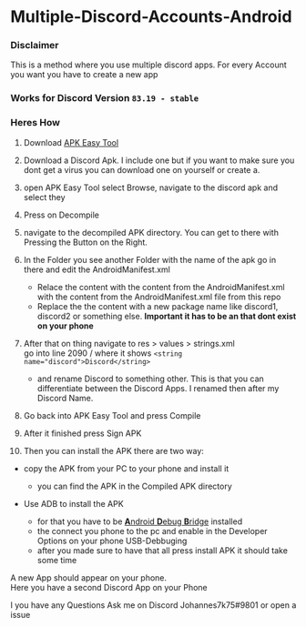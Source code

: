 # Multiple-Discord-Accounts-Android

### Disclaimer
This is a method where you use multiple discord apps. For every Account you want you have to create a new app

### Works for Discord Version `83.19 - stable`

### Heres How
1. Download [APK Easy Tool](https://forum.xda-developers.com/t/tool-windows-apk-easy-tool-v1-59-2-2021-04-03.3333960/)
2. Download a Discord Apk. I include one but if you want to make sure you dont get a virus you can download one on yourself or create a.

3. open APK Easy Tool select Browse, navigate to the discord apk and select they  
5. Press on Decompile
6. navigate to the decompiled APK directory. You can get to there with Pressing the Button on the Right.
7. In the Folder you see another Folder with the name of the apk go in there and edit the AndroidManifest.xml
    * Relace the content with the content from the AndroidManifest.xml with the content from the AndroidManifest.xml file from this repo
    * Replace the the content <replace with a new package name> with a new package name like discord1, discord2 or something else. **Important it has to be an that dont exist on your phone**   
8. After that on thing navigate to res > values > strings.xml   
  go into line 2090 / where it shows `<string name="discord">Discord</string>`
    * and rename Discord to something other. This is that you can differentiate between the Discord Apps. I renamed then after my Discord Name.
8. Go back into APK Easy Tool and press Compile
9. After it finished press Sign APK
  
10. Then you can install the APK there are two way:  
* copy the APK from your PC to your phone and install it  
    * you can find the APK in the Compiled APK directory  
  
* Use ADB to install the APK  
    * for that you have to be [**A**ndroid **D**ebug **B**ridge](https://developer.android.com/studio/releases/platform-tools) installed
    * the connect you phone to the pc and enable in the Developer Options on your phone USB-Debbuging
    * after you made sure to have that all press install APK it should take some time

A new App should appear on your phone.  
Here you have a second Discord App on your Phone
   
I you have any Questions Ask me on Discord Johannes7k75#9801
   or open a issue
